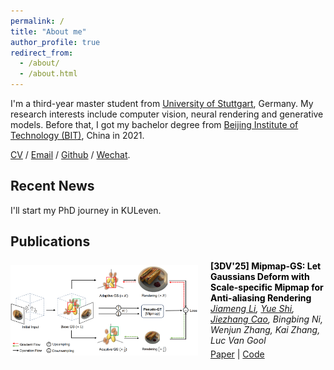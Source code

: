 ```yaml
---
permalink: /
title: "About me"
author_profile: true
redirect_from: 
  - /about/
  - /about.html
---
```


I'm a third-year master student from [University of Stuttgart](https://www.uni-stuttgart.de/en/), Germany. My research interests include computer vision, neural rendering and generative models. Before that, I got my bachelor degree from [Beijing Institute of Technology (BIT)](https://english.bit.edu.cn/), China in 2021.

[CV](../assets/cv_github.pdf) / [Email](mailto:st179481@stud.uni-stuttgart.de) / [Github](https://github.com/renaissanceee) / [Wechat](../images/wechat.jpg).

## Recent News
I'll start my PhD journey in KULeven.
## Publications
<div style="display: flex; align-items: center;">
  <!-- 左边的图片 -->
  <div style="flex: 0 0 300px; margin-right: 20px;">
    <a href="https://arxiv.org/abs/2408.06286">
      <img src="./images/mipmap_logo.png" alt="Logo" width="300" style="max-width: 100%; height: auto;">
    </a>
  </div>

  <!-- 右边的文字内容 -->
  <div style="flex: 1;">
    <p style="margin: 0;">
      <a href="https://arxiv.org/abs/2408.06286" style="color:black; text-decoration:none;">
        <strong> [3DV'25] Mipmap-GS: Let Gaussians Deform with Scale-specific Mipmap for Anti-aliasing Rendering</strong>
      </a><br>
      <em>
        <a href="https://renaissanceee.github.io/">Jiameng Li</a>,
        <a href="https://shiyue001.github.io/">Yue Shi</a>,
        <a href="https://www.jiezhangcao.com/">Jiezhang Cao</a>,
        Bingbing Ni, Wenjun Zhang, Kai Zhang, Luc Van Gool
      </em>
    </p>
    <p style="margin: 5px 0;">
      <a href="https://arxiv.org/abs/2408.06286">Paper</a> | 
      <a href="https://github.com/renaissanceee/Mipmap-GS">Code</a>
    </p>
  </div>
</div>


